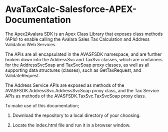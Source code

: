 AvaTaxCalc-Salesforce-APEX-Documentation
=====================

The Apex2Avalara SDK is an Apex Class Library that exposes class methods (APIs) to enable calling the Avalara Sales Tax Calculation and Address Validation Web Services.

The APIs are all encapsulated in the AVASFSDK namespace, and are further broken down into the AddressSvc and TaxSvc classes, which are containers for the AddressSvcSoap and TaxSvcSoap proxy classes, as well as all supporting data structures (classes), such as GetTaxRequest, and ValidateRequest.

The Address Service APIs are exposed as methods of the AVASFSDK.AddressSvc.AddressSvcSoap proxy class, and the Tax Service APIs as methods of the AVASFSDK.TaxSvc.TaxSvcSoap proxy class.

To make use of this documentation;

1. Download the repository to a local directory of your choosing.

2. Locate the index.html file and run it in a browser window.

